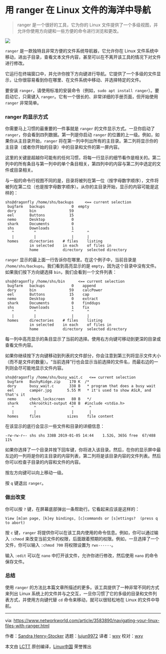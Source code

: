 [#]: collector: (lujun9972)
[#]: translator: (wxy)
[#]: reviewer: (wxy)
[#]: publisher: (wxy)
[#]: url: (https://linux.cn/article-13137-1.html)
[#]: subject: (Navigating your Linux files with ranger)
[#]: via: (https://www.networkworld.com/article/3583890/navigating-your-linux-files-with-ranger.html)
[#]: author: (Sandra Henry-Stocker https://www.networkworld.com/author/Sandra-Henry_Stocker/)

用 ranger 在 Linux 文件的海洋中导航
=====

> ranger 是一个很好的工具，它为你的 Linux 文件提供了一个多级视图，并允许你使用方向键和一些方便的命令进行浏览和更改。

![](https://img.linux.net.cn/data/attachment/album/202102/20/121918g5hqhjfcjyffh3lt.jpg)

`ranger` 是一款独特且非常方便的文件系统导航器，它允许你在 Linux 文件系统中移动，进出子目录，查看文本文件内容，甚至可以在不离开该工具的情况下对文件进行修改。

它运行在终端窗口中，并允许你按下方向键进行导航。它提供了一个多级的文件显示，让你很容易看到你在哪里、在文件系统中移动、并选择特定的文件。

要安装 `ranger`，请使用标准的安装命令（例如，`sudo apt install ranger`）。要启动它，只需键入 `ranger`。它有一个很长的、非常详细的手册页面，但开始使用 `ranger` 非常简单。

### ranger 的显示方式

你需要马上习惯的最重要的一件事就是 `ranger` 的文件显示方式。一旦你启动了 `ranger`，你会看到四列数据。第一列是你启动 `ranger` 的位置的上一级。例如，如果你从主目录开始，`ranger` 将在第一列中列出所有的主目录。第二列将显示你的主目录（或者你开始的目录）中的目录和文件的第一屏内容。

这里的关键是超越你可能有的任何习惯，将每一行显示的细节看作是相关的。第二列中的所有条目与第一列中的单个条目相关，第四列中的内容与第二列中选定的文件或目录相关。

与一般的命令行视图不同的是，目录将被列在第一位（按字母数字顺序），文件将被列在第二位（也是按字母数字顺序）。从你的主目录开始，显示的内容可能是这样的：

```
shs@dragonfly /home/shs/backups     <== current selection
 bugfarm   backups            0  empty
 dory      bin               59
 eel       Buttons           15
 nemo      Desktop            0
 shark     Documents          0
 shs       Downloads          1
   ^         ^                ^      ^
   |         |                |      |
 homes     directories    # files    listing
           in selected    in each    of files in
           home           directory  selected directory
```

`ranger` 显示的最上面一行告诉你在哪里。在这个例子中，当前目录是 `/home/shs/backups`。我们看到高亮显示的是 `empty`，因为这个目录中没有文件。如果我们按下方向键选择 `bin`，我们会看到一个文件列表：

```
shs@dragonfly /home/shs/bin      <== current selection
 bugfarm   backups            0    append
 dory      bin               59    calcPower
 eel       Buttons           15    cap
 nemo      Desktop            0    extract
 shark     Documents          0    finddups
 shs       Downloads          1    fix
   ^         ^                ^      ^
   |         |                |      |
 homes     directories    # files    listing
           in selected    in each    of files in
           home           directory  selected directory
```

每一列中高亮显示的条目显示了当前的选择。使用右方向键可移动到更深的目录或查看文件内容。

如果你继续按下方向键移动到列表的文件部分，你会注意到第三列将显示文件大小（而不是文件的数量）。“当前选择”行也会显示当前选择的文件名，而最右边的一列则会尽可能地显示文件内容。

```
shs@dragonfly /home/shs/busy_wait.c   <== current selection
 bugfarm   BushyRidge.zip    170 K  /*
 dory      busy_wait.c       338 B   * program that does a busy wait
 eel       camper.jpg       5.55 M   * it's used to show ASLR, and that's it
 nemo      check_lockscreen   80 B   */
 shark     chkrootkit-output 438 B  #include <stdio.h>
   ^         ^                ^       ^
   |         |                |       |
 homes     files            sizes    file content
```

在该显示的底行会显示一些文件和目录的详细信息：

```
-rw-rw-r—- shs shs 338B 2019-01-05 14:44    1.52G, 365G free  67/488  11%
```

如果你选择了一个目录并按下回车键，你将进入该目录。然后，在你的显示屏中最左边的一列将是你的主目录的内容列表，第二列将是该目录内容的文件列表。然后你可以检查子目录的内容和文件的内容。

按左方向键可以向上移动一级。

按 `q` 键退出 `ranger`。

### 做出改变

你可以按 `?` 键，在屏幕底部弹出一条帮助行。它看起来应该是这样的：

```
View [m]an page, [k]ey bindings, [c]commands or [s]ettings?  (press q to abort)
```

按 `c` 键，`ranger` 将提供你可以在该工具内使用的命令信息。例如，你可以通过输入 `:chmod` 来改变当前文件的权限，后面跟着预期的权限。例如，一旦选择了一个文件，你可以输入 `:chmod 700` 将权限设置为 `rwx------`。

输入 `:edit` 可以在 `nano` 中打开该文件，允许你进行修改，然后使用 `nano` 的命令保存文件。

### 总结

使用 `ranger` 的方法比本篇文章所描述的更多。该工具提供了一种非常不同的方式来列出 Linux 系统上的文件并与之交互，一旦你习惯了它的多级的目录和文件列表方式，并使用方向键代替 `cd` 命令来移动，就可以很轻松地在 Linux 的文件中导航。

--------------------------------------------------------------------------------

via: https://www.networkworld.com/article/3583890/navigating-your-linux-files-with-ranger.html

作者：[Sandra Henry-Stocker][a]
选题：[lujun9972][b]
译者：[wxy](https://github.com/wxy)
校对：[wxy](https://github.com/wxy)

本文由 [LCTT](https://github.com/LCTT/TranslateProject) 原创编译，[Linux中国](https://linux.cn/) 荣誉推出

[a]: https://www.networkworld.com/author/Sandra-Henry_Stocker/
[b]: https://github.com/lujun9972
[1]: https://unsplash.com/photos/mHC0qJ7l-ls
[2]: https://creativecommons.org/publicdomain/zero/1.0/
[3]: https://www.networkworld.com/newsletters/signup.html
[4]: https://www.facebook.com/NetworkWorld/
[5]: https://www.linkedin.com/company/network-world
